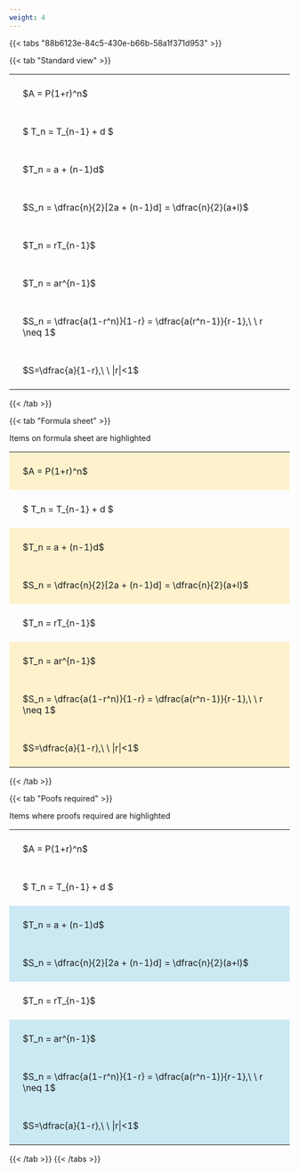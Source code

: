 ```yaml
---
weight: 4
---
```


{{< tabs "88b6123e-84c5-430e-b66b-58a1f371d953" >}}

{{< tab "Standard view" >}}

<style type="text/css">
#T_eb8d0 th.col_heading {
  text-align: left;
  font-size: 1em;
}
#T_eb8d0 td {
  text-align: left;
  font-size: 1em;
  padding: 1.5em;
}
</style>
<table id="T_eb8d0">
  <thead>
  </thead>
  <tbody>
    <tr>
      <td id="T_eb8d0_row0_col0" class="data row0 col0" >$A = P(1+r)^n$</td>
    </tr>
    <tr>
      <td id="T_eb8d0_row1_col0" class="data row1 col0" >$ T_n = T_{n-1} + d $</td>
    </tr>
    <tr>
      <td id="T_eb8d0_row2_col0" class="data row2 col0" >$T_n = a + (n-1)d$</td>
    </tr>
    <tr>
      <td id="T_eb8d0_row3_col0" class="data row3 col0" >$S_n = \dfrac{n}{2}[2a + (n-1)d] = \dfrac{n}{2}(a+l)$</td>
    </tr>
    <tr>
      <td id="T_eb8d0_row4_col0" class="data row4 col0" >$T_n = rT_{n-1}$</td>
    </tr>
    <tr>
      <td id="T_eb8d0_row5_col0" class="data row5 col0" >$T_n = ar^{n-1}$</td>
    </tr>
    <tr>
      <td id="T_eb8d0_row6_col0" class="data row6 col0" >$S_n = \dfrac{a(1-r^n)}{1-r} = \dfrac{a(r^n-1)}{r-1},\ \  r \neq 1$</td>
    </tr>
    <tr>
      <td id="T_eb8d0_row7_col0" class="data row7 col0" >$S=\dfrac{a}{1-r},\ \ |r|<1$</td>
    </tr>
  </tbody>
</table>
{{< /tab >}}

{{< tab "Formula sheet" >}}

Items on formula sheet are highlighted 
<br>
<style type="text/css">
#T_730c7 th.col_heading {
  text-align: left;
  font-size: 1em;
}
#T_730c7 td {
  text-align: left;
  font-size: 1em;
  padding: 1.5em;
}
#T_730c7_row0_col0, #T_730c7_row2_col0, #T_730c7_row3_col0, #T_730c7_row5_col0, #T_730c7_row6_col0, #T_730c7_row7_col0 {
  background-color: rgba(255,194,10, 0.2);
}
#T_730c7_row1_col0, #T_730c7_row4_col0 {
  background-color: rgba(0,0,0,0);
}
</style>
<table id="T_730c7">
  <thead>
  </thead>
  <tbody>
    <tr>
      <td id="T_730c7_row0_col0" class="data row0 col0" >$A = P(1+r)^n$</td>
    </tr>
    <tr>
      <td id="T_730c7_row1_col0" class="data row1 col0" >$ T_n = T_{n-1} + d $</td>
    </tr>
    <tr>
      <td id="T_730c7_row2_col0" class="data row2 col0" >$T_n = a + (n-1)d$</td>
    </tr>
    <tr>
      <td id="T_730c7_row3_col0" class="data row3 col0" >$S_n = \dfrac{n}{2}[2a + (n-1)d] = \dfrac{n}{2}(a+l)$</td>
    </tr>
    <tr>
      <td id="T_730c7_row4_col0" class="data row4 col0" >$T_n = rT_{n-1}$</td>
    </tr>
    <tr>
      <td id="T_730c7_row5_col0" class="data row5 col0" >$T_n = ar^{n-1}$</td>
    </tr>
    <tr>
      <td id="T_730c7_row6_col0" class="data row6 col0" >$S_n = \dfrac{a(1-r^n)}{1-r} = \dfrac{a(r^n-1)}{r-1},\ \  r \neq 1$</td>
    </tr>
    <tr>
      <td id="T_730c7_row7_col0" class="data row7 col0" >$S=\dfrac{a}{1-r},\ \ |r|<1$</td>
    </tr>
  </tbody>
</table>
{{< /tab >}}

{{< tab "Poofs required" >}}

Items where proofs required are highlighted 
<br>
<style type="text/css">
#T_b1c8b th.col_heading {
  text-align: left;
  font-size: 1em;
}
#T_b1c8b td {
  text-align: left;
  font-size: 1em;
  padding: 1.5em;
}
#T_b1c8b_row0_col0, #T_b1c8b_row1_col0, #T_b1c8b_row4_col0 {
  background-color: rgba(0,0,0,0);
}
#T_b1c8b_row2_col0, #T_b1c8b_row3_col0, #T_b1c8b_row5_col0, #T_b1c8b_row6_col0, #T_b1c8b_row7_col0 {
  background-color: rgba(0,150,200, 0.2);
}
</style>
<table id="T_b1c8b">
  <thead>
  </thead>
  <tbody>
    <tr>
      <td id="T_b1c8b_row0_col0" class="data row0 col0" >$A = P(1+r)^n$</td>
    </tr>
    <tr>
      <td id="T_b1c8b_row1_col0" class="data row1 col0" >$ T_n = T_{n-1} + d $</td>
    </tr>
    <tr>
      <td id="T_b1c8b_row2_col0" class="data row2 col0" >$T_n = a + (n-1)d$</td>
    </tr>
    <tr>
      <td id="T_b1c8b_row3_col0" class="data row3 col0" >$S_n = \dfrac{n}{2}[2a + (n-1)d] = \dfrac{n}{2}(a+l)$</td>
    </tr>
    <tr>
      <td id="T_b1c8b_row4_col0" class="data row4 col0" >$T_n = rT_{n-1}$</td>
    </tr>
    <tr>
      <td id="T_b1c8b_row5_col0" class="data row5 col0" >$T_n = ar^{n-1}$</td>
    </tr>
    <tr>
      <td id="T_b1c8b_row6_col0" class="data row6 col0" >$S_n = \dfrac{a(1-r^n)}{1-r} = \dfrac{a(r^n-1)}{r-1},\ \  r \neq 1$</td>
    </tr>
    <tr>
      <td id="T_b1c8b_row7_col0" class="data row7 col0" >$S=\dfrac{a}{1-r},\ \ |r|<1$</td>
    </tr>
  </tbody>
</table>
{{< /tab >}}
{{< /tabs >}}